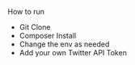 How to run
- Git Clone
- Composer Install
- Change the env as needed
- Add your own Twitter API Token
